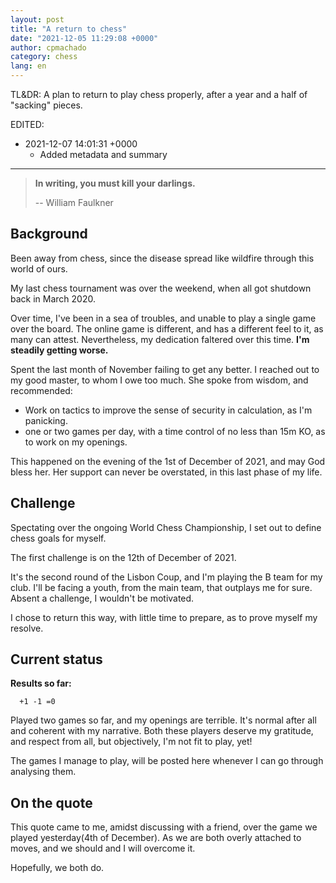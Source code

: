 ```yaml
---
layout: post
title: "A return to chess"
date: "2021-12-05 11:29:08 +0000"
author: cpmachado
category: chess
lang: en
---
```


TL&DR: A plan to return to play chess properly, after a year and a half of "sacking" pieces.

EDITED:
- 2021-12-07 14:01:31 +0000
  + Added metadata and summary

---

> **In writing, you must kill your darlings.**
>
>  -- William Faulkner

## Background

Been away from chess, since the disease spread like wildfire through this world of ours.

My last chess tournament was over the weekend, when all got shutdown back in March 2020.

Over time, I've been in a sea of troubles, and unable to play a single game over the board.
The online game is different, and has a different feel to it, as many can attest. Nevertheless,
my dedication faltered over this time. **I'm steadily getting worse.**

Spent the last month of November failing to get any better. I reached out to my good master, to whom I owe too much.
She spoke from wisdom, and recommended:
- Work on tactics to improve the sense of security in calculation, as I'm panicking.
- one or two games per day, with a time control of no less than 15m KO, as to work on my openings.

This happened on the evening of the 1st of December of 2021, and may God bless her.
Her support can never be overstated, in this last phase of my life.

## Challenge

Spectating over the ongoing World Chess Championship, I set out to define chess goals for myself.

The first challenge is on the 12th of December of 2021.

It's the second round of the Lisbon Coup, and I'm playing the B team for my club.
I'll be facing a youth, from the main team, that outplays me for sure.
Absent a challenge, I wouldn't be motivated.

I chose to return this way, with little time to prepare, as to prove myself my resolve.

## Current status

**Results so far:**

```
  +1 -1 =0
```

Played two games so far, and my openings are terrible.
It's normal after all and coherent with my narrative.
Both these players deserve my gratitude, and respect from all, but objectively, I'm not fit to play, yet!

The games I manage to play, will be posted here whenever I can go through analysing them.

## On the quote

This quote came to me,  amidst discussing with a friend, over the game we played yesterday(4th of December).
As we are both overly attached to moves, and we should and I will overcome it.

Hopefully, we both do.
